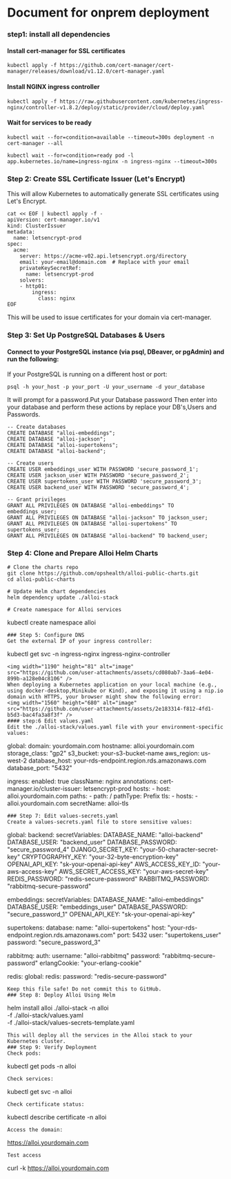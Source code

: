 # Document for onprem deployment 
### step1: install all dependencies
#### Install cert-manager for SSL certificates
```
kubectl apply -f https://github.com/cert-manager/cert-manager/releases/download/v1.12.0/cert-manager.yaml
```
#### Install NGINX ingress controller
```
kubectl apply -f https://raw.githubusercontent.com/kubernetes/ingress-nginx/controller-v1.8.2/deploy/static/provider/cloud/deploy.yaml
```
#### Wait for services to be ready
```
kubectl wait --for=condition=available --timeout=300s deployment -n cert-manager --all
```
```
kubectl wait --for=condition=ready pod -l app.kubernetes.io/name=ingress-nginx -n ingress-nginx --timeout=300s
```
### Step 2: Create SSL Certificate Issuer (Let's Encrypt)
This will allow Kubernetes to automatically generate SSL certificates using Let's Encrypt.
```
cat << EOF | kubectl apply -f -
apiVersion: cert-manager.io/v1
kind: ClusterIssuer
metadata:
  name: letsencrypt-prod
spec:
  acme:
    server: https://acme-v02.api.letsencrypt.org/directory
    email: your-email@domain.com  # Replace with your email
    privateKeySecretRef:
      name: letsencrypt-prod
    solvers:
    - http01:
        ingress:
          class: nginx
EOF
```
This will be used to issue certificates for your domain via cert-manager.
### Step 3: Set Up PostgreSQL Databases & Users
#### Connect to your PostgreSQL instance (via psql, DBeaver, or pgAdmin) and run the following:
If your PostgreSQL is running on a different host or port:
```
psql -h your_host -p your_port -U your_username -d your_database
```
It will prompt for a password.Put your Database password 
Then enter into your database and perform these actions by replace your DB's,Users and Passwords.
```
-- Create databases
CREATE DATABASE "alloi-embeddings";
CREATE DATABASE "alloi-jackson";
CREATE DATABASE "alloi-supertokens";
CREATE DATABASE "alloi-backend";

-- Create users
CREATE USER embeddings_user WITH PASSWORD 'secure_password_1';
CREATE USER jackson_user WITH PASSWORD 'secure_password_2';
CREATE USER supertokens_user WITH PASSWORD 'secure_password_3';
CREATE USER backend_user WITH PASSWORD 'secure_password_4';

-- Grant privileges
GRANT ALL PRIVILEGES ON DATABASE "alloi-embeddings" TO embeddings_user;
GRANT ALL PRIVILEGES ON DATABASE "alloi-jackson" TO jackson_user;
GRANT ALL PRIVILEGES ON DATABASE "alloi-supertokens" TO supertokens_user;
GRANT ALL PRIVILEGES ON DATABASE "alloi-backend" TO backend_user;
```
### Step 4: Clone and Prepare Alloi Helm Charts
```
# Clone the charts repo
git clone https://github.com/opshealth/alloi-public-charts.git
cd alloi-public-charts

# Update Helm chart dependencies
helm dependency update ./alloi-stack

# Create namespace for Alloi services
```
kubectl create namespace alloi
```
### Step 5: Configure DNS
Get the external IP of your ingress controller:
```
kubectl get svc -n ingress-nginx ingress-nginx-controller
```
<img width="1190" height="81" alt="image" src="https://github.com/user-attachments/assets/cd080ab7-3aa6-4e04-899b-a128e04c8106" />
When deploying a Kubernetes application on your local machine (e.g., using docker-desktop,Minikube or Kind), and exposing it using a nip.io domain with HTTPS, your browser might show the following error:
<img width="1560" height="680" alt="image" src="https://github.com/user-attachments/assets/2e183314-f812-4fd1-b5d3-bac4fa3a8f3f" />
#### step:6 Edit values.yaml
Edit the ./alloi-stack/values.yaml file with your environment-specific values:
```
global:
  domain: yourdomain.com
  hostname: alloi.yourdomain.com
  storage_class: "gp2"
  s3_bucket: your-s3-bucket-name
  aws_region: us-west-2
  database_host: your-rds-endpoint.region.rds.amazonaws.com
  database_port: "5432"

ingress:
  enabled: true
  className: nginx
  annotations:
    cert-manager.io/cluster-issuer: letsencrypt-prod
  hosts:
    - host: alloi.yourdomain.com
      paths:
        - path: /
          pathType: Prefix
  tls:
    - hosts:
        - alloi.yourdomain.com
      secretName: alloi-tls

```
### Step 7: Edit values-secrets.yaml
Create a values-secrets.yaml file to store sensitive values:
```
global:
  backend:
    secretVariables:
      DATABASE_NAME: "alloi-backend"
      DATABASE_USER: "backend_user"
      DATABASE_PASSWORD: "secure_password_4"
      DJANGO_SECRET_KEY: "your-50-character-secret-key"
      CRYPTOGRAPHY_KEY: "your-32-byte-encryption-key"
      OPENAI_API_KEY: "sk-your-openai-api-key"
      AWS_ACCESS_KEY_ID: "your-aws-access-key"
      AWS_SECRET_ACCESS_KEY: "your-aws-secret-key"
      REDIS_PASSWORD: "redis-secure-password"
      RABBITMQ_PASSWORD: "rabbitmq-secure-password"

embeddings:
  secretVariables:
    DATABASE_NAME: "alloi-embeddings"
    DATABASE_USER: "embeddings_user"
    DATABASE_PASSWORD: "secure_password_1"
    OPENAI_API_KEY: "sk-your-openai-api-key"

supertokens:
  database:
    name: "alloi-supertokens"
    host: "your-rds-endpoint.region.rds.amazonaws.com"
    port: 5432
    user: "supertokens_user"
    password: "secure_password_3"

rabbitmq:
  auth:
    username: "alloi-rabbitmq"
    password: "rabbitmq-secure-password"
    erlangCookie: "your-erlang-cookie"

redis:
  global:
    redis:
      password: "redis-secure-password"
```
Keep this file safe! Do not commit this to GitHub.
### Step 8: Deploy Alloi Using Helm
```
helm install alloi ./alloi-stack -n alloi \
  -f ./alloi-stack/values.yaml \
  -f ./alloi-stack/values-secrets-template.yaml
  ```
This will deploy all the services in the Alloi stack to your Kubernetes cluster.
### Step 9: Verify Deployment
Check pods:
```
kubectl get pods -n alloi
```
Check services:
```
kubectl get svc -n alloi
```
Check certificate status:
```
kubectl describe certificate -n alloi
```
Access the domain:
```
https://alloi.yourdomain.com
```
Test access
```
curl -k https://alloi.yourdomain.com
```
